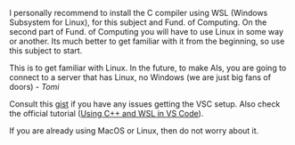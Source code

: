 I personally recommend to install the C compiler using WSL (Windows Subsystem for Linux), for this subject and Fund. of Computing. 
On the second part of Fund. of Computing you will have to use Linux in some way or another. Its much better to get familiar with it from the beginning, so use this subject to start.

This is to get familiar with Linux. In the future, to make AIs, you are going to connect to a server that has Linux, no Windows (we are just big fans of doors) - *Tomi*

Consult this [gist](https://gist.github.com/tomiock/143336302d09c0fa328b6874b673a19b) if you have any issues getting the VSC setup. Also check the official tutorial ([Using C++ and WSL in VS Code](https://code.visualstudio.com/docs/cpp/config-wsl)). 

If you are already using MacOS or Linux, then do not worry about it.
